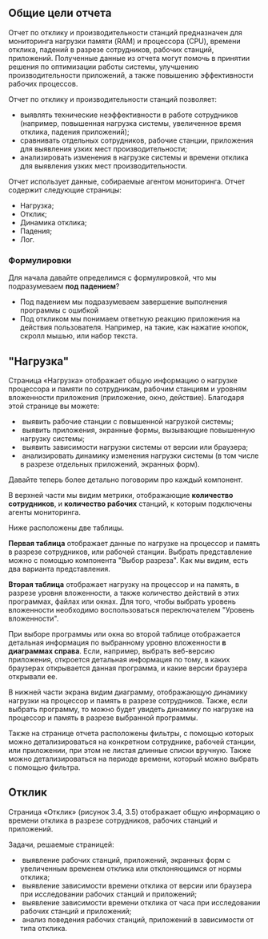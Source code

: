 ## Общие цели отчета
Отчет по отклику и производительности станций предназначен для мониторинга нагрузки памяти (RAM) и процессора (CPU), времени отклика, падений в разрезе сотрудников, рабочих станций, приложений. Полученные данные из отчета могут помочь в принятии решения по оптимизации работы системы, улучшению производительности приложений, а также повышению эффективности рабочих процессов.  

Отчет по отклику и производительности станций позволяет:  
- выявлять технические неэффективности в работе сотрудников (например, повышенная нагрузка системы, увеличенное время отклика, падения приложений);    
- сравнивать отдельных сотрудников, рабочие станции, приложения для выявления узких мест производительности;  
- анализировать изменения в нагрузке системы и времени отклика для выявления узких мест производительности. 

Отчет использует данные, собираемые агентом мониторинга. Отчет содержит следующие страницы: 
- Нагрузка;  
- Отклик; 
- Динамика отклика; 
- Падения; 
- Лог.
### Формулировки
Для начала давайте определимся с формулировкой, что мы подразумеваем **под падением**? 
- Под падением мы подразумеваем завершение выполнения программы с ошибкой
- Под откликом мы понимаем ответную реакцию приложения на действия пользователя. Например, на такие, как нажатие кнопок, скролл мышью, или набор текста.

## "Нагрузка"
Страница «Нагрузка» отображает общую информацию о нагрузке процессора и памяти по сотрудникам, рабочим станциям и уровням вложенности приложения (приложение, окно, действие).
Благодаря этой странице вы можете:
-  выявить рабочие станции с повышенной нагрузкой системы; 
-  выявить приложения, экранные формы, вызывающие повышенную нагрузку системы; 
-  выявить зависимости нагрузки системы от версии или браузера; 
-  анализировать динамику изменения нагрузки системы (в том числе в разрезе отдельных приложений, экранных форм).

Давайте теперь более детально поговорим про каждый компонент.

В верхней части мы видим метрики, отображающие **количество сотрудников**, и **количество рабочих** станций, к которым подключены агенты мониторинга.

Ниже расположены две таблицы.

**Первая таблица** отображает данные по нагрузке на процессор и память в разрезе сотрудников, или рабочей станции. Выбрать представление можно с помощью компонента "Выбор разреза". Как мы видим, есть два варианта представления.

**Вторая таблица** отображает нагрузку на процессор и на память, в разрезе уровня вложенности, а также количество действий в этих программах, файлах или окнах. Для того, чтобы выбрать уровень вложенности необходимо воспользоваться переключателем "Уровень вложенности".

При выборе программы или окна во второй таблице отображается детальная информация по выбранному уровню вложенности **в диаграммах справа**. Если, например, выбрать веб-версию приложения, откроется детальная информация по тому, в каких браузерах открывается данная программа, и какие версии браузера открывали ее.

В нижней части экрана видим диаграмму, отображающую динамику нагрузки на процессор и память в разрезе сотрудников.
Также, если выбрать программу, то можно будет увидеть динамику по нагрузке на процессор и память в разрезе выбранной программы.

Также на странице отчета расположены фильтры, с помощью которых можно детализироваться на конкретном сотруднике, рабочей станции, или приложении, при этом не листая длинные списки вручную.
Также можно детализироваться на периоде времени, который можно выбрать с помощью фильтра.

## Отклик
Страница «Отклик» (рисунок 3.4, 3.5) отображает общую информацию о времени отклика в разрезе сотрудников, рабочих станций и приложений. 

Задачи, решаемые страницей: 
-  выявление рабочих станций, приложений, экранных форм с увеличенным временем отклика или отклоняющимся от нормы отклика; 
-  выявление зависимости времени отклика от версии или браузера при исследовании рабочих станций и приложений; 
-  выявление зависимости времени отклика от часа при исследовании рабочих станций и приложений; 
-  анализ поведения рабочих станций, приложений в зависимости от типа отклика.